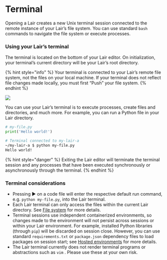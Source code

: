 # Terminal

Opening a Lair creates a new Unix terminal session connected to the remote instance of your Lair’s file system. You can use standard `bash` commands to navigate the file system or execute processes.

### Using your Lair’s terminal

The terminal is located on the bottom of your Lair editor. On initialization, your terminal’s current directory will be your Lair’s root directory.

{% hint style="info" %}
Your terminal is connected to your Lair’s remote file system, not the files on your local machine. If your terminal does not reflect file changes made locally, you must first “Push” your file system.
{% endhint %}

![](https://codahosted.io/docs/2kDMDaZ6QP/blobs/bl-8PVo0YkeT7/297cbb366a84adc9875f31a5a6cd1b95c9cdefc45ee26f8546385da7fdcb7274734063f277db07161bfc316ad2719cc70ad55fbe73dc09edf421bdf6882b7d2cde2f0430e4f0afa0e7b9132c9b19bb8ba19a5b755cdff2a0bb775f9c479034968b555f06)

You can use your Lair’s terminal is to execute processes, create files and directories, and much more. For example, you can run a Python file in your Lair directory.

```python
# my-file.py
print('Hello world!')
```

```bash
# Terminal connected to my-lair-a
~/my-lair-a $ python my-file.py 
Hello world!
```

{% hint style="danger" %}
Exiting the Lair editor will terminate the terminal session and any processes that have been executed synchronously or asynchronously through the terminal.
{% endhint %}

### Terminal considerations

* Pressing ▶ on a code file will enter the respective default run command, e.g. `python my-file.py`, into the Lair terminal.
* Each Lair terminal can only access the files within the current Lair directory. See [File system](../building-tools/file-system.md) for more details.
* Terminal sessions use independent containerized environments, so changes made to the environment will not persist across sessions or within your Lair environment. For example, installed Python libraries (through `pip`) will be discarded on session close. However, you can use standard `requirements.txt` or `package.json` dependency files to load packages on session start; see [Hosted environments](../managing-tools/environments.md) for more details.
* The Lair terminal currently does not render terminal programs or abstractions such as `vim` . Please use these at your own risk.
